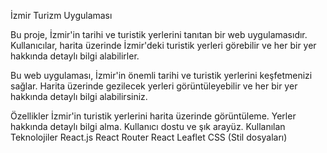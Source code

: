 İzmir Turizm Uygulaması

Bu proje, İzmir'in tarihi ve turistik yerlerini tanıtan bir web uygulamasıdır. Kullanıcılar, harita üzerinde İzmir'deki turistik yerleri görebilir ve her bir yer hakkında detaylı bilgi alabilirler.

Bu web uygulaması, İzmir'in önemli tarihi ve turistik yerlerini keşfetmenizi sağlar. Harita üzerinde gezilecek yerleri görüntüleyebilir ve her bir yer hakkında detaylı bilgi alabilirsiniz.

Özellikler
İzmir'in turistik yerlerini harita üzerinde görüntüleme.
Yerler hakkında detaylı bilgi alma.
Kullanıcı dostu ve şık arayüz.
Kullanılan Teknolojiler
React.js
React Router
React Leaflet
CSS (Stil dosyaları)

